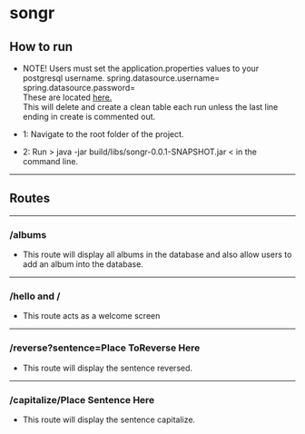 # songr

## How to run
- NOTE! Users must set the application.properties values to your postgresql username. 
spring.datasource.username=  
spring.datasource.password=  
These are located [here.](https://github.com/kdcouture/songr/blob/master/src/main/resources/application.properties)  
This will delete and create a clean table each run unless the last line ending in create is commented out.


- 1: Navigate to the root folder of the project.
- 2: Run > java -jar build/libs/songr-0.0.1-SNAPSHOT.jar < in the command line.

---
## Routes
---
### /albums
- This route will display all albums in the database and also allow users to add an album into the database.
---
### /hello and /
- This route acts as a welcome screen
---
### /reverse?sentence=Place ToReverse Here
- This route will display the sentence reversed.
---
### /capitalize/Place Sentence Here
- This route will display the sentence capitalize.
